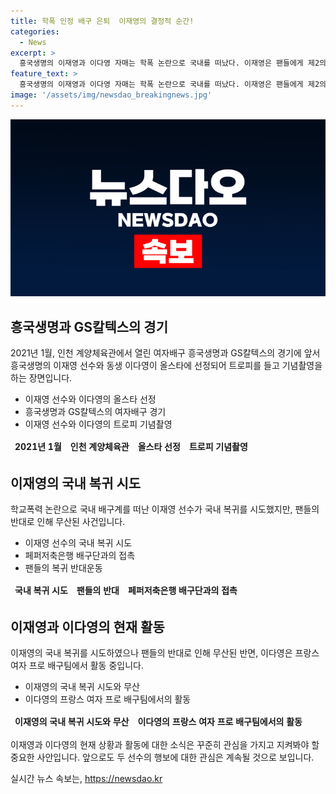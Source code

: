 ```yaml
---
title: 학폭 인정 배구 은퇴  이재영의 결정적 순간!
categories:
  - News
excerpt: >
  흥국생명의 이재영과 이다영 자매는 학폭 논란으로 국내를 떠났다. 이재영은 팬들에게 제2의 인생을 응원해 달라며 은퇴를 시사했고, 국내 복귀를 시도했지만 팬들의 반대로 무산됐다. 반면 이다영은 해외에서 활동 중이다. 이재영의 학폭 의혹에 대한 냉담한 반응이 이어지고 있으며, 팬들은 그의 재능을 아쉽게 여기는 반응도 있다.
feature_text: >
  흥국생명의 이재영과 이다영 자매는 학폭 논란으로 국내를 떠났다. 이재영은 팬들에게 제2의 인생을 응원해 달라며 은퇴를 시사했고, 국내 복귀를 시도했지만 팬들의 반대로 무산됐다. 반면 이다영은 해외에서 활동 중이다. 이재영의 학폭 의혹에 대한 냉담한 반응이 이어지고 있으며, 팬들은 그의 재능을 아쉽게 여기는 반응도 있다.
image: '/assets/img/newsdao_breakingnews.jpg'
---
```


<p><img src="/assets/img/newsdao_breakingnews.jpg" alt="cryptoinkorea 속보" /></p>

<h2 data-ke-size="size26">흥국생명과 GS칼텍스의 경기</h2>

<p data-ke-size="size16">2021년 1월, 인천 계양체육관에서 열린 여자배구 흥국생명과 GS칼텍스의 경기에 앞서 흥국생명의 이재영 선수와 동생 이다영이 올스타에 선정되어 트로피를 들고 기념촬영을 하는 장면입니다.</p>

<ul>
<li>이재영 선수와 이다영의 올스타 선정</li>
<li>흥국생명과 GS칼텍스의 여자배구 경기</li>
<li>이재영 선수와 이다영의 트로피 기념촬영</li>
</ul>

<table>
<thead>
<tr>
<td style="text-align: center; height: 17px;"><b>2021년 1월</b></td>
<td style="text-align: center; height: 17px;"><b>인천 계양체육관</b></td>
<td style="text-align: center; height: 17px;"><b>올스타 선정</b></td>
<td style="text-align: center; height: 17px;"><b>트로피 기념촬영</b></td>
</tr>
</thead>
</table>

<h2 data-ke-size="size26">이재영의 국내 복귀 시도</h2>

<p data-ke-size="size16">학교폭력 논란으로 국내 배구계를 떠난 이재영 선수가 국내 복귀를 시도했지만, 팬들의 반대로 인해 무산된 사건입니다.</p>

<ul>
<li>이재영 선수의 국내 복귀 시도</li>
<li>페퍼저축은행 배구단과의 접촉</li>
<li>팬들의 복귀 반대운동</li>
</ul>

<table>
<thead>
<tr>
<td style="text-align: center; height: 17px;"><b>국내 복귀 시도</b></td>
<td style="text-align: center; height: 17px;"><b>팬들의 반대</b></td>
<td style="text-align: center; height: 17px;"><b>페퍼저축은행 배구단과의 접촉</b></td>
</tr>
</thead>
</table>

<h2 data-ke-size="size26">이재영과 이다영의 현재 활동</h2>

<p data-ke-size="size16">이재영의 국내 복귀를 시도하였으나 팬들의 반대로 인해 무산된 반면, 이다영은 프랑스 여자 프로 배구팀에서 활동 중입니다.</p>

<ul>
<li>이재영의 국내 복귀 시도와 무산</li>
<li>이다영의 프랑스 여자 프로 배구팀에서의 활동</li>
</ul>

<table>
<thead>
<tr>
<td style="text-align: center; height: 17px;"><b>이재영의 국내 복귀 시도와 무산</b></td>
<td style="text-align: center; height: 17px;"><b>이다영의 프랑스 여자 프로 배구팀에서의 활동</b></td>
</tr>
</thead>
</table>

<p data-ke-size="size16">이재영과 이다영의 현재 상황과 활동에 대한 소식은 꾸준히 관심을 가지고 지켜봐야 할 중요한 사안입니다. 앞으로도 두 선수의 행보에 대한 관심은 계속될 것으로 보입니다.</p>
실시간 뉴스 속보는, <a href="https://newsdao.kr" rel="dofollow">https://newsdao.kr</a>


